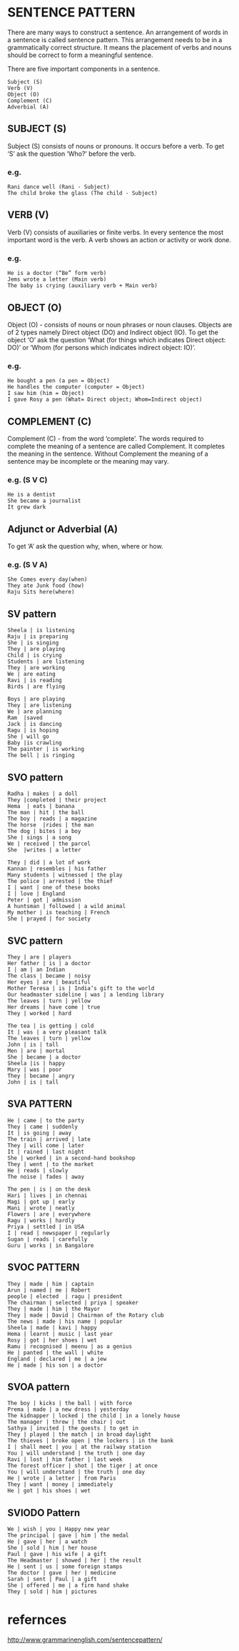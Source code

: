 # SENTENCE PATTERN 
There are many ways to construct a sentence. An arrangement of words in a sentence is called sentence pattern. 
This arrangement needs to be in a grammatically correct structure. It means the placement of verbs and nouns should be correct to form a meaningful sentence.

There are five important components in a sentence.
```
Subject (S)
Verb (V)
Object (O)
Complement (C)
Adverbial (A)
```
## SUBJECT (S)
Subject (S) consists of nouns or pronouns. It occurs before a verb. To get ‘S’ ask the question ‘Who?’ before the verb.

### e.g.
```
Rani dance well (Rani - Subject)
The child broke the glass (The child - Subject)
```
## VERB (V)
Verb (V) consists of auxiliaries or finite verbs. In every sentence the most important word is the verb. A verb shows an
action or activity or work done.
### e.g.
```
He is a doctor (“Be” form verb)
Jems wrote a letter (Main verb)
The baby is crying (auxiliary verb + Main verb)
```
## OBJECT (O)
Object (O) - consists of nouns or noun phrases or noun clauses. Objects are of 2 types namely Direct object (DO) and Indirect object (IO).
To get the object ‘O’ ask the question ‘What (for things which indicates Direct object: DO)’ or ‘Whom (for persons which indicates indirect object: IO)’.
### e.g.
```
He bought a pen (a pen = Object)
He handles the computer (computer = Object)
I saw him (him = Object)
I gave Rosy a pen (What= Direct object; Whom=Indirect object)
```
## COMPLEMENT (C)
Complement (C) - from the word ‘complete’. The words required to complete the meaning of a sentence are called Complement. It completes the meaning in the
sentence. Without Complement the meaning of a sentence may be incomplete or the meaning may vary.
### e.g. (S V C)
```
He is a dentist
She became a journalist
It grew dark
```

## Adjunct or Adverbial (A)
To get ‘A’ ask the question why, when, where or how.
### e.g. (S V A)
```
She Comes every day(when)
They ate Junk food (how)
Raju Sits here(where)
```

## SV pattern

```
Sheela | is listening
Raju | is preparing
She | is singing
They | are playing
Child | is crying
Students | are listening
They | are working
We | are eating
Ravi | is reading
Birds | are flying
```

```
Boys | are playing
They | are listening
We | are planning
Ram  |saved
Jack | is dancing
Ragu | is hoping
She | will go
Baby |is crawling
The painter | is working
The bell | is ringing
```

## SVO pattern
```
Radha | makes | a doll
They |completed | their project
Hema  | eats | banana
The man | hit | the ball
The boy | reads | a magazine
The horse  |rides | the man
The dog | bites | a boy
She | sings | a song
We | received | the parcel
She  |writes | a letter
```
```
They | did | a lot of work
Kannan | resembles | his father
Many students | witnessed | the play
The police | arrested | the thief
I | want | one of these books
I | love | England
Peter | got | admission
A huntsman | followed | a wild animal
My mother | is teaching | French
She | prayed | for society
```

## SVC pattern
```
They | are | players
Her father | is | a doctor
I | am | an Indian
The class | became | noisy
Her eyes | are | beautiful
Mother Teresa | is | India’s gift to the world
Our headmaster sideline | was | a lending library
The leaves | turn | yellow
Her dreams | have come | true
They | worked | hard
```

```
The tea | is getting | cold
It | was | a very pleasant talk
The leaves | turn | yellow
John | is | tall
Men | are | mortal
She | became | a doctor
Sheela |is | happy
Mary | was | poor
They | became | angry
John | is | tall
```

## SVA PATTERN
```
He | came | to the party
They | came | suddenly
It | is going | away
The train | arrived | late
They | will come | later
It | rained | last night
She | worked | in a second-hand bookshop
They | went | to the market
He | reads | slowly
The noise | fades | away
```

```
The pen | is | on the desk
Hari | lives | in chennai
Magi | got up | early
Mani | wrote | neatly
Flowers | are | everywhere
Ragu | works | hardly
Priya | settled | in USA
I | read | newspaper | regularly
Sugan | reads | carefully
Guru | works | in Bangalore
```
## SVOC PATTERN
```
They | made | him | captain
Arun | named | me | Robert
people | elected  | ragu | president
The chairman | selected | priya | speaker
They | made | him | the Mayor
They | made | David | Chairman of the Rotary club
The news | made | his name | popular
Sheela | made | kavi | happy
Hema | learnt | music | last year
Rosy | got | her shoes | wet
Ramu | recognised | meenu | as a genius
He | panted | the wall | white
England | declared | me | a jew
He | made | his son | a doctor
```

## SVOA pattern
```
The boy | kicks | the ball | with force
Prema | made | a new dress | yesterday
The kidnapper | locked | the child | in a lonely house
The manager | threw | the chair | out
Sathya | invited | the guests | to get in
They | played | the match | in broad daylight
The thieves | broke open | the lockers | in the bank
I | shall meet | you | at the railway station
You | will understand | the truth | one day
Ravi | lost | him father | last week
The forest officer | shot | the tiger | at once
You | will understand | the truth | one day
He | wrote | a letter | from Paris
They | want | money | immediately
He | got | his shoes | wet
```

## SVIODO Pattern
```
We | wish | you | Happy new year
The principal | gave | him | the medal
He | gave | her | a watch
She | sold | him | her house
Paul | gave | his wife | a gift
The Headmaster | showed | her | the result
He | sent | us | some foreign stamps
The doctor | gave | her | medicine
Sarah | sent | Paul | a gift
She | offered | me | a firm hand shake
They | sold | him | pictures
```

# refernces
http://www.grammarinenglish.com/sentencepattern/
